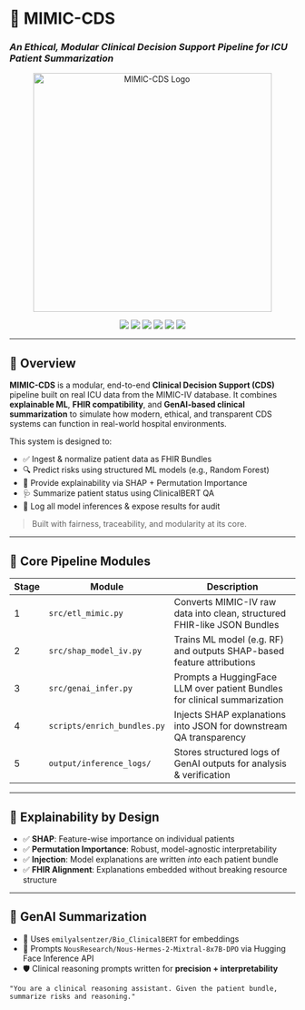 # 🏥 MIMIC-CDS

### *An Ethical, Modular Clinical Decision Support Pipeline for ICU Patient Summarization*

<p align="center">
  <img src="synthetic/assets/header_inferencetrace.png" alt="MIMIC-CDS Logo" width="420"/>
</p>

<p align="center">
  <img src="https://img.shields.io/badge/MIMIC--IV-v3.1-lightgrey" />
  <img src="https://img.shields.io/badge/FHIR-compliant-success" />
  <img src="https://img.shields.io/badge/Explainability-SHAP_%26_Permutation-blueviolet" />
  <img src="https://img.shields.io/badge/GenAI-HuggingFace_%26_ClinicalBERT-yellowgreen" />
  <img src="https://img.shields.io/badge/Python-3.10-blue" />
  <img src="https://img.shields.io/badge/License-MIT-green.svg" />
</p>

---

## 📌 Overview

**MIMIC-CDS** is a modular, end-to-end **Clinical Decision Support (CDS)** pipeline built on real ICU data from the MIMIC-IV database. It combines **explainable ML**, **FHIR compatibility**, and **GenAI-based clinical summarization** to simulate how modern, ethical, and transparent CDS systems can function in real-world hospital environments.

This system is designed to:
- ✅ Ingest & normalize patient data as FHIR Bundles
- 🔍 Predict risks using structured ML models (e.g., Random Forest)
- 🧠 Provide explainability via SHAP + Permutation Importance
- 🩺 Summarize patient status using ClinicalBERT QA
- 📜 Log all model inferences & expose results for audit

> Built with fairness, traceability, and modularity at its core.

---

## 📂 Core Pipeline Modules

| Stage | Module | Description |
|-------|--------|-------------|
| 1 | `src/etl_mimic.py` | Converts MIMIC-IV raw data into clean, structured FHIR-like JSON Bundles |
| 2 | `src/shap_model_iv.py` | Trains ML model (e.g. RF) and outputs SHAP-based feature attributions |
| 3 | `src/genai_infer.py` | Prompts a HuggingFace LLM over patient Bundles for clinical summarization |
| 4 | `scripts/enrich_bundles.py` | Injects SHAP explanations into JSON for downstream QA transparency |
| 5 | `output/inference_logs/` | Stores structured logs of GenAI outputs for analysis & verification |

---

## 🧠 Explainability by Design

- ✅ **SHAP**: Feature-wise importance on individual patients
- ✅ **Permutation Importance**: Robust, model-agnostic interpretability
- ✅ **Injection**: Model explanations are written *into* each patient bundle
- ✅ **FHIR Alignment**: Explanations embedded without breaking resource structure

---

## 🤖 GenAI Summarization

- 🧬 Uses `emilyalsentzer/Bio_ClinicalBERT` for embeddings
- 💬 Prompts `NousResearch/Nous-Hermes-2-Mixtral-8x7B-DPO` via Hugging Face Inference API
- 🛡️ Clinical reasoning prompts written for **precision + interpretability**

```text
"You are a clinical reasoning assistant. Given the patient bundle, summarize risks and reasoning."
